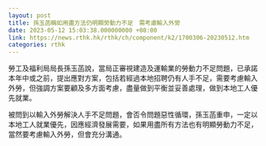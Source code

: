 ```yaml
---
layout: post
title: 孫玉菡稱如用盡方法仍明顯勞動力不足　需考慮輸入外勞
date: 2023-05-12 15:03:38.000000000 +08:00
link: https://news.rthk.hk/rthk/ch/component/k2/1700306-20230512.htm
categories: rthk
---
```


勞工及福利局局長孫玉菡說，當局正審視建造及運輸業的勞動力不足問題，已承諾本年中或之前，提出應對方案，包括若經過本地招聘仍有人手不足，需要考慮輸入外勞，但強調方案要顧及多方面考慮，盡量做到平衡並妥善處理，做到本地工人優先就業。

被問到以輸入外勞解決人手不足問題，會否令問題惡性循環，孫玉菡重申，一定以本地工人就業優先，因應經濟發展需要，如果用盡所有方法也有明顯勞動力不足，當然要考慮輸入外勞，但會充分溝通。
